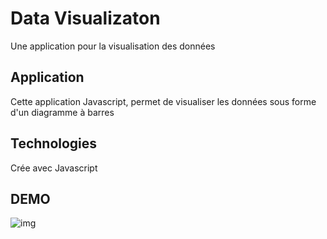 # Data Visualizaton
Une application pour la visualisation des données

## Application
Cette application Javascript, permet de visualiser les données sous forme d'un diagramme à barres

## Technologies
Crée avec Javascript

## DEMO
![img](https://user-images.githubusercontent.com/36522492/56282778-d94edb80-6107-11e9-96be-66c08d7be964.PNG)
